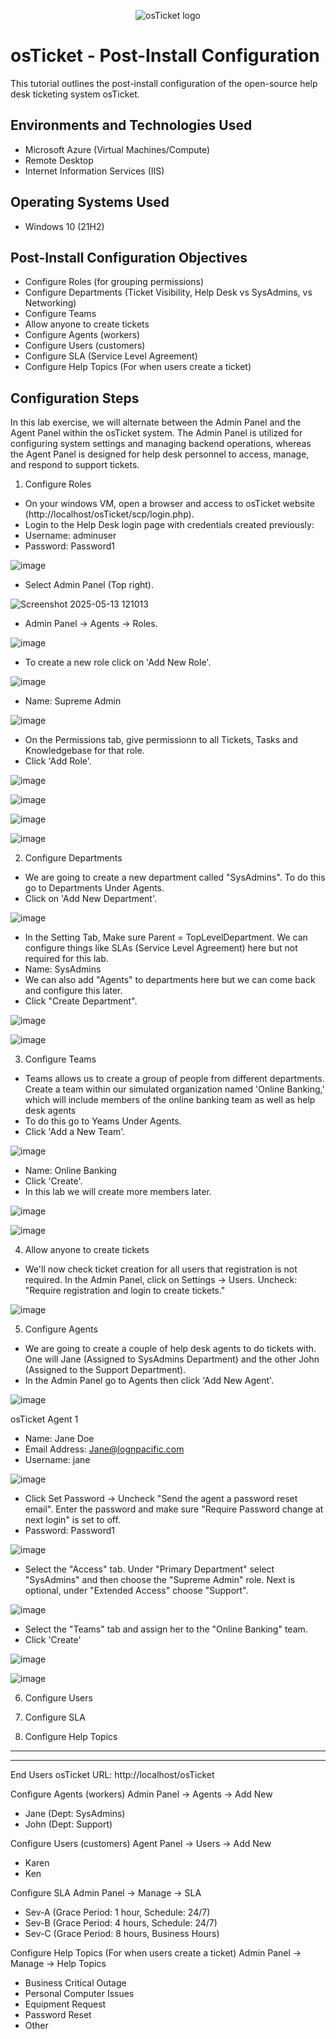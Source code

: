 <p align="center">
<img src="https://i.imgur.com/Clzj7Xs.png" alt="osTicket logo"/>
</p>

<h1>osTicket - Post-Install Configuration</h1>
This tutorial outlines the post-install configuration of the open-source help desk ticketing system osTicket.<br />

<h2>Environments and Technologies Used</h2>

- Microsoft Azure (Virtual Machines/Compute)
- Remote Desktop
- Internet Information Services (IIS)

<h2>Operating Systems Used </h2>

- Windows 10</b> (21H2)

<h2>Post-Install Configuration Objectives</h2>

- Configure Roles (for grouping permissions)
- Configure Departments (Ticket Visibility, Help Desk vs SysAdmins, vs Networking)
- Configure Teams
- Allow anyone to create tickets
- Configure Agents (workers)
- Configure Users (customers)
- Configure SLA (Service Level Agreement)
- Configure Help Topics (For when users create a ticket)

<h2>Configuration Steps</h2>

In this lab exercise, we will alternate between the Admin Panel and the Agent Panel within the osTicket system. The Admin Panel is utilized for configuring system settings and managing backend operations, whereas the Agent Panel is designed for help desk personnel to access, manage, and respond to support tickets.

1. Configure Roles

- On your windows VM, open a browser and access to osTicket website (http://localhost/osTicket/scp/login.php).
- Login to the Help Desk login page with credentials created previously:
- Username: adminuser
- Password: Password1

![image](https://github.com/user-attachments/assets/ffa6bb24-8379-48e3-abdb-5554f0357532)

- Select Admin Panel (Top right).

![Screenshot 2025-05-13 121013](https://github.com/user-attachments/assets/ce458901-fc1c-4264-8afb-fdac347a6121)

- Admin Panel -> Agents -> Roles.

![image](https://github.com/user-attachments/assets/e2d384af-362e-4994-8d4c-08dd9e031056)

- To create a new role click on 'Add New Role'.

![image](https://github.com/user-attachments/assets/cfc23e56-143d-477d-b7a1-5f5f651d4927)

- Name: Supreme Admin

![image](https://github.com/user-attachments/assets/7a737702-d23a-473e-8f05-89907d5179d0)

- On the Permissions tab, give permissionn to all Tickets, Tasks and Knowledgebase for that role.
- Click 'Add Role'.

![image](https://github.com/user-attachments/assets/b59d1e0c-fded-47ea-b9fc-285c6ea60e3d)

![image](https://github.com/user-attachments/assets/c8cbcd98-ea13-4580-8bbe-fa9aef733161)

![image](https://github.com/user-attachments/assets/2c80aa7e-4483-4bde-9949-02bc26aff17a)

![image](https://github.com/user-attachments/assets/7eda7026-2b53-4d00-8d3f-e5b66b7195cd)


2. Configure Departments

- We are going to create a new department called "SysAdmins". To do this go to Departments Under Agents.
- Click on 'Add New Department'.

![image](https://github.com/user-attachments/assets/6b40722a-bddb-47f5-a18f-2ea827aa9c59)

- In the Setting Tab, Make sure Parent = TopLevelDepartment. We can configure things like SLAs (Service Level Agreement) here but not required for this lab.
- Name: SysAdmins
- We can also add "Agents" to departments here but we can come back and configure this later.
- Click "Create Department". 

![image](https://github.com/user-attachments/assets/db3dc9b6-f5e2-42ea-97d3-e52c65ed8db2)

![image](https://github.com/user-attachments/assets/5bcbc881-60e0-4f2d-90a9-aa98dc0b28ac)


3. Configure Teams

- Teams allows us to create a group of people from different departments. Create a team within our simulated organization named 'Online Banking,' which will include members of the online banking team as well as help desk agents
- To do this go to Yeams Under Agents.
- Click 'Add a New Team'.

![image](https://github.com/user-attachments/assets/99181406-1717-4ba4-bb20-6deac530c5cd)

- Name: Online Banking
- Click 'Create'.
- In this lab we will create more members later.

![image](https://github.com/user-attachments/assets/57c43f7f-b618-4049-a8f2-4fcd878eed05)

![image](https://github.com/user-attachments/assets/2a4c045c-d19a-4113-bde8-db7d2d353302)


4. Allow anyone to create tickets

- We'll now check ticket creation for all users that registration is not required. In the Admin Panel, click on Settings -> Users. Uncheck: "Require registration and login to create tickets."

![image](https://github.com/user-attachments/assets/18f1775e-44f5-4e0d-9a89-280b77d69e43)

5. Configure Agents

- We are going to create a couple of help desk agents to do tickets with. One will Jane (Assigned to SysAdmins Department) and the other John (Assigned to the Support Department).
- In the Admin Panel go to Agents then click 'Add New Agent'.

![image](https://github.com/user-attachments/assets/859a617a-2ec4-4414-abd9-943d0285e10f)

osTicket Agent 1
- Name: Jane Doe
- Email Address: Jane@lognpacific.com
- Username: jane

![image](https://github.com/user-attachments/assets/10c346cf-8808-46a4-8c20-91a9d241482f)



- Click Set Password -> Uncheck "Send the agent a password reset email". Enter the password and make sure "Require Password change at next login" is set to off.
- Password: Password1

![image](https://github.com/user-attachments/assets/612ba88f-d3b7-4e86-87ea-deaa029b8b1c)

- Select the "Access" tab. Under "Primary Department" select "SysAdmins" and then choose the "Supreme Admin" role. Next is optional, under "Extended Access" choose "Support".

![image](https://github.com/user-attachments/assets/b7c77aee-50b6-4f27-abbe-fdce50e30b04)

- Select the "Teams" tab and assign her to the "Online Banking" team.
- Click 'Create'

![image](https://github.com/user-attachments/assets/b642f89b-83e9-4ccc-97be-b7e3a6db25bf)

![image](https://github.com/user-attachments/assets/b53e742a-c753-4bae-9c69-0a4cf09a4ea6)


6. Configure Users


7. Configure SLA


8. Configure Help Topics

   


----------------------------------------------------
----------------------------------------------------


End Users osTicket URL:
http://localhost/osTicket 

Configure Agents (workers)
Admin Panel -> Agents -> Add New
- Jane (Dept: SysAdmins)
- John (Dept: Support)

Configure Users (customers)
Agent Panel -> Users -> Add New
- Karen
- Ken

Configure SLA
Admin Panel -> Manage -> SLA
- Sev-A (Grace Period: 1 hour, Schedule: 24/7)
- Sev-B (Grace Period: 4 hours, Schedule: 24/7)
- Sev-C (Grace Period: 8 hours, Business Hours)

Configure Help Topics (For when users create a ticket)
Admin Panel -> Manage -> Help Topics
- Business Critical Outage
- Personal Computer Issues
- Equipment Request
- Password Reset
- Other




